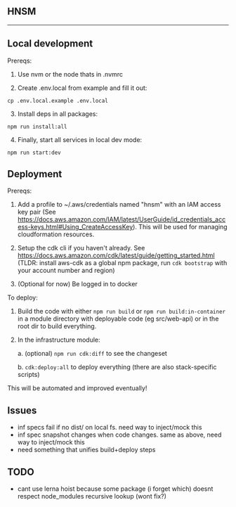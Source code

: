 ## HNSM
---

## Local development

Prereqs:

1. Use nvm or the node thats in .nvmrc

2. Create .env.local from example and fill it out:

```
cp .env.local.example .env.local
```

3. Install deps in all packages:

```
npm run install:all
```

4. Finally, start all services in local dev mode:

```
npm run start:dev
```

## Deployment

Prereqs:

1. Add a profile to ~/.aws/credentials named "hnsm" with an IAM access key pair (See https://docs.aws.amazon.com/IAM/latest/UserGuide/id_credentials_access-keys.html#Using_CreateAccessKey). This will be used for managing cloudformation resources.

2. Setup the cdk cli if you haven't already. See https://docs.aws.amazon.com/cdk/latest/guide/getting_started.html (TLDR: install aws-cdk as a global npm package, run `cdk bootstrap` with your account number and region)

3. (Optional for now) Be logged in to docker

To deploy:

1. Build the code with either `npm run build` or `npm run build:in-container` in a module directory with deployable code (eg src/web-api) or in the root dir to build everything.

2. In the infrastructure module:

    a. (optional) `npm run cdk:diff` to see the changeset

    b. `cdk:deploy:all` to deploy everything (there are also stack-specific scripts)

This will be automated and improved eventually!

## Issues

- inf specs fail if no dist/ on local fs. need way to inject/mock this
- inf spec snapshot changes when code changes. same as above, need way to inject/mock this
- need something that unifies build+deploy steps

## TODO

- cant use lerna hoist because some package (i forget which) doesnt respect node_modules recursive lookup (wont fix?)
